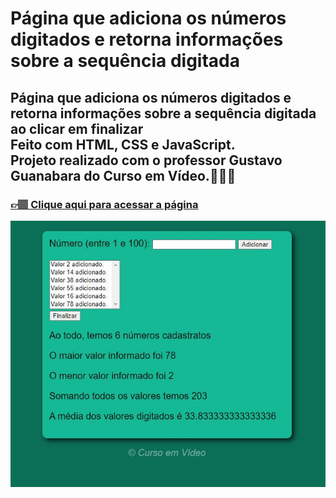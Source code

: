 # Página que adiciona os números digitados e retorna informações sobre a sequência digitada

## Página que adiciona os números digitados e retorna informações sobre a sequência digitada ao clicar em finalizar <br> Feito com HTML, CSS e JavaScript.<br> Projeto realizado com o professor Gustavo Guanabara do Curso em Vídeo.👩🏽‍💻


### [👉🏽 Clique aqui para acessar a página](https://letsle.github.io/contador/) 

![preview](./src/projeto.JPG)